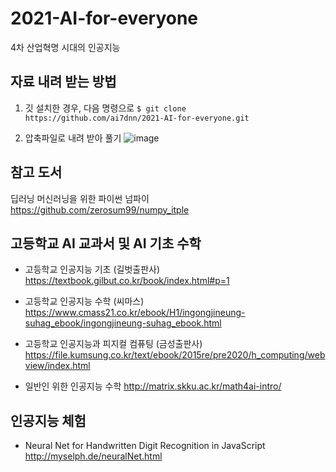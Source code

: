 # 2021-AI-for-everyone
4차 산업혁명 시대의 인공지능

## 자료 내려 받는 방법
1. 깃 설치한 경우, 다음 명령으로
`$ git clone https://github.com/ai7dnn/2021-AI-for-everyone.git`

2. 압축파일로 내려 받아 풀기
![image](https://user-images.githubusercontent.com/70050528/147514250-e799b8df-8120-4d70-9a53-4819601a491c.png)

## 참고 도서
딥러닝 머신러닝을 위한 파이썬 넘파이
https://github.com/zerosum99/numpy_itple

## 고등학교 AI 교과서 및 AI 기초 수학
- 고등학교 인공지능 기초 (길벗출판사)
https://textbook.gilbut.co.kr/book/index.html#p=1

- 고등학교 인공지능 수학 (씨마스)
https://www.cmass21.co.kr/ebook/H1/ingongjineung-suhag_ebook/ingongjineung-suhag_ebook.html

- 고등학교 인공지능과 피지컬 컴퓨팅 (금성출판사)
https://file.kumsung.co.kr/text/ebook/2015re/pre2020/h_computing/webview/index.html

- 일반인 위한 인공지능 수학
http://matrix.skku.ac.kr/math4ai-intro/

## 인공지능 체험
- Neural Net for Handwritten Digit Recognition in JavaScript
http://myselph.de/neuralNet.html
